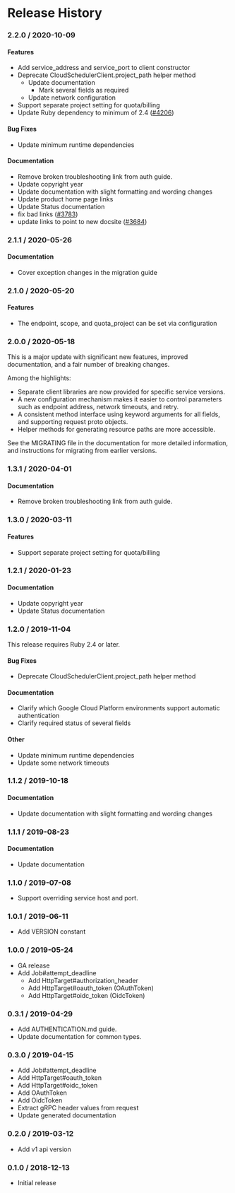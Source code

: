 # Release History

### 2.2.0 / 2020-10-09

#### Features

* Add service_address and service_port to client constructor
* Deprecate CloudSchedulerClient.project_path helper method
  * Update documentation
    * Mark several fields as required
  * Update network configuration
* Support separate project setting for quota/billing
* Update Ruby dependency to minimum of 2.4 ([#4206](https://www.github.com/googleapis/google-cloud-ruby/issues/4206))

#### Bug Fixes

* Update minimum runtime dependencies

#### Documentation

* Remove broken troubleshooting link from auth guide.
* Update copyright year
* Update documentation with slight formatting and wording changes
* Update product home page links
* Update Status documentation
* fix bad links ([#3783](https://www.github.com/googleapis/google-cloud-ruby/issues/3783))
* update links to point to new docsite ([#3684](https://www.github.com/googleapis/google-cloud-ruby/issues/3684))

### 2.1.1 / 2020-05-26

#### Documentation

* Cover exception changes in the migration guide

### 2.1.0 / 2020-05-20

#### Features

* The endpoint, scope, and quota_project can be set via configuration

### 2.0.0 / 2020-05-18

This is a major update with significant new features, improved documentation, and a fair number of breaking changes.

Among the highlights:

* Separate client libraries are now provided for specific service versions.
* A new configuration mechanism makes it easier to control parameters such as endpoint address, network timeouts, and retry.
* A consistent method interface using keyword arguments for all fields, and supporting request proto objects.
* Helper methods for generating resource paths are more accessible.

See the MIGRATING file in the documentation for more detailed information, and instructions for migrating from earlier versions.

### 1.3.1 / 2020-04-01

#### Documentation

* Remove broken troubleshooting link from auth guide.

### 1.3.0 / 2020-03-11

#### Features

* Support separate project setting for quota/billing

### 1.2.1 / 2020-01-23

#### Documentation

* Update copyright year
* Update Status documentation

### 1.2.0 / 2019-11-04

This release requires Ruby 2.4 or later.

#### Bug Fixes

* Deprecate CloudSchedulerClient.project_path helper method

#### Documentation

* Clarify which Google Cloud Platform environments support automatic authentication
* Clarify required status of several fields

#### Other

* Update minimum runtime dependencies
* Update some network timeouts

### 1.1.2 / 2019-10-18

#### Documentation

* Update documentation with slight formatting and wording changes

### 1.1.1 / 2019-08-23

#### Documentation

* Update documentation

### 1.1.0 / 2019-07-08

* Support overriding service host and port.

### 1.0.1 / 2019-06-11

* Add VERSION constant

### 1.0.0 / 2019-05-24

* GA release
* Add Job#attempt_deadline
  * Add HttpTarget#authorization_header
  * Add HttpTarget#oauth_token (OAuthToken)
  * Add HttpTarget#oidc_token (OidcToken)

### 0.3.1 / 2019-04-29

* Add AUTHENTICATION.md guide.
* Update documentation for common types.

### 0.3.0 / 2019-04-15

* Add Job#attempt_deadline
* Add HttpTarget#oauth_token
* Add HttpTarget#oidc_token
* Add OAuthToken
* Add OidcToken
* Extract gRPC header values from request
* Update generated documentation

### 0.2.0 / 2019-03-12

* Add v1 api version

### 0.1.0 / 2018-12-13

* Initial release
